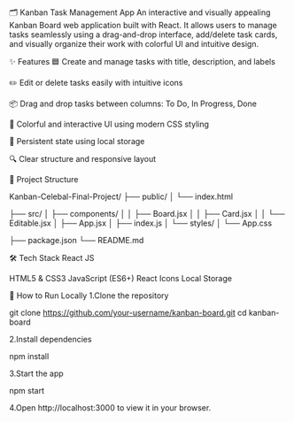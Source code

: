 
🗂️ Kanban Task Management App
An interactive and visually appealing Kanban Board web application built with React. It allows users to manage tasks seamlessly using a drag-and-drop interface, add/delete task cards, and visually organize their work with colorful UI and intuitive design.


✨ Features
🟦 Create and manage tasks with title, description, and labels

✏️ Edit or delete tasks easily with intuitive icons

📦 Drag and drop tasks between columns: To Do, In Progress, Done

🌈 Colorful and interactive UI using modern CSS styling

💾 Persistent state using local storage

🔍 Clear structure and responsive layout

📁 Project Structure

Kanban-Celebal-Final-Project/
├── public/
│   └── index.html

├── src/
│   ├── components/
│   │   ├── Board.jsx
│   │   ├── Card.jsx
│   │   └── Editable.jsx
│   ├── App.jsx
│   ├── index.js
│   └── styles/
│       └── App.css

├── package.json
└── README.md

🛠️ Tech Stack
React JS

HTML5 & CSS3
JavaScript (ES6+)
React Icons
Local Storage


📌 How to Run Locally
1.Clone the repository

git clone https://github.com/your-username/kanban-board.git
cd kanban-board

2.Install dependencies

npm install

3.Start the app

npm start

4.Open http://localhost:3000 to view it in your browser.


